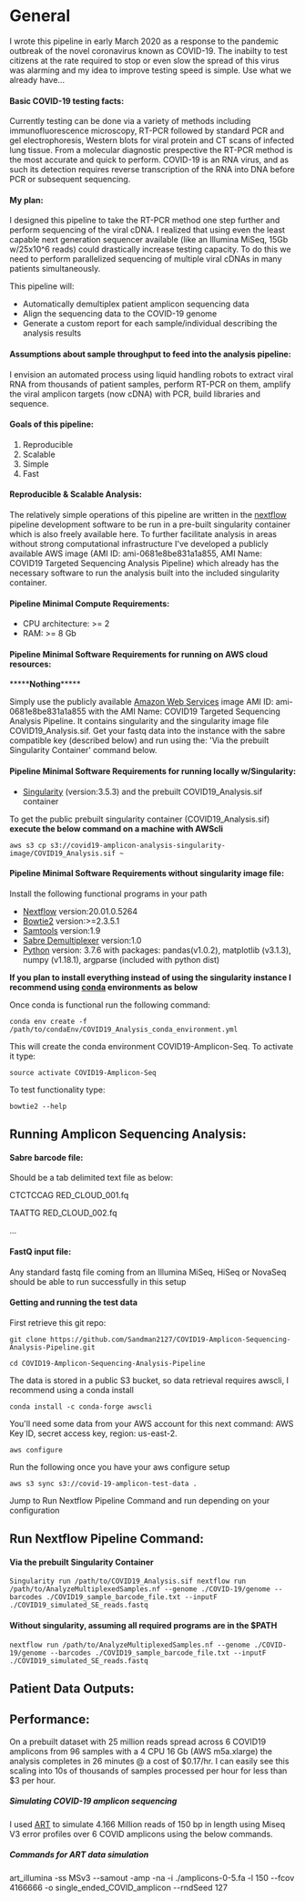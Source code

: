 # General
<p>I wrote this pipeline in early March 2020 as a response to the pandemic outbreak of the novel coronavirus known as COVID-19. The inabilty to test citizens at the rate required to stop or even slow the spread of this virus was alarming and my idea to improve testing speed is simple. Use what we already have...</p>

#### Basic COVID-19 testing facts:
<p>Currently testing can be done via a variety of methods including immunofluorescence microscopy, RT-PCR followed by standard PCR and gel electrophoresis, Western blots for viral protein and CT scans of infected lung tissue. From a molecular diagnostic prespective the RT-PCR method is the most accurate and quick to perform. COVID-19 is an RNA virus, and as such its detection requires reverse transcription of the RNA into DNA before PCR or subsequent sequencing.</p> 

#### My plan:
<p>I designed this pipeline to take the RT-PCR method one step further and perform sequencing of the viral cDNA. I realized that using even the least capable next generation sequencer available (like an Illumina MiSeq, 15Gb w/25x10^6 reads) could drastically increase testing capacity. To do this we need to perform parallelized sequencing of multiple viral cDNAs in many patients simultaneously.</p>
<p>This pipeline will:</p>
<ul>
<li> Automatically demultiplex patient amplicon sequencing data </li>
<li> Align the sequencing data to the COVID-19 genome </li>
<li> Generate a custom report for each sample/individual describing the analysis results</li>
</ul>


#### Assumptions about sample throughput to feed into the analysis pipeline:
<p> I envision an automated process using liquid handling robots to extract viral RNA from thousands of patient samples, perform RT-PCR on them, amplify the viral amplicon targets (now cDNA) with PCR, build libraries and sequence.</p>

#### Goals of this pipeline:
<ol>
<li>Reproducible</li>
<li>Scalable </li>
<li>Simple</li>
<li>Fast</li>
</ol>

#### Reproducible & Scalable Analysis:
<p>The relatively simple operations of this pipeline are written in the <a href="https://www.nextflow.io">nextflow</a> pipeline development software to be run in a pre-built singularity container which is also freely available <a>here</a>. To further facilitate analysis in areas without strong computational infrastructure I've developed a publicly available AWS image (AMI ID: ami-0681e8be831a1a855, AMI Name: COVID19 Targeted Sequencing Analysis Pipeline) which already has the necessary software to run the analysis built into the included singularity container.</p>


#### Pipeline Minimal Compute Requirements:
<ul>
<li>CPU architecture: >= 2 </li>
<li>RAM: >= 8 Gb </li>
</ul>

#### Pipeline Minimal Software Requirements for running on AWS cloud resources:
<p>                            *****<strong>Nothing</strong>*****                                   </p>
<p>Simply use the publicly available <a href="https://aws.amazon.com/free/?trk=ps_a131L0000085EJuQAM&trkCampaign=acq_paid_search_brand&sc_channel=ps&sc_campaign=acquisition_US&sc_publisher=google&sc_category=core-main&sc_country=US&sc_geo=NAMER&sc_outcome=acq&sc_detail=amazon%20web%20services&sc_content=Brand_amazon_web_services_e&sc_segment=423740514695&sc_medium=ACQ-P|PS-GO|Brand|Desktop|SU|AWS|Core|US|EN|Text&s_kwcid=AL!4422!3!423740514695!e!!g!!amazon%20web%20services&ef_id=Cj0KCQjwx7zzBRCcARIsABPRscODB5HYuzBwvlVnnA5ob9O5LMgOlsdQer9H-vadHQlijFuRmHFPYXUaAtysEALw_wcB:G:s&all-free-tier.sort-by=item.additionalFields.SortRank&all-free-tier.sort-order=asc">Amazon Web Services</a> image AMI ID: ami-0681e8be831a1a855 with the AMI Name: COVID19 Targeted Sequencing Analysis Pipeline. It contains singularity and the singularity image file COVID19_Analysis.sif. Get your fastq data into the instance with the sabre compatible key (described below) and run using the: 'Via the prebuilt Singularity Container' command below.</p>


#### Pipeline Minimal Software Requirements for running locally w/Singularity:
<ul>
<li><a href="https://sylabs.io/docs/">Singularity</a> (version:3.5.3) and the prebuilt COVID19_Analysis.sif container</li>
</ul>
<p>To get the public prebuilt singularity container (COVID19_Analysis.sif) <strong>execute the below command on a machine with AWScli</strong></p>
<p><code>aws s3 cp s3://covid19-amplicon-analysis-singularity-image/COVID19_Analysis.sif ~ </code></p>


#### Pipeline Minimal Software Requirements without singularity image file:
<p>Install the following functional programs in your path</p>
<ul>
<li><a href="https://www.nextflow.io">Nextflow</a> version:20.01.0.5264</li>
<li><a href="http://bowtie-bio.sourceforge.net/bowtie2/index.shtml">Bowtie2</a> version:>=2.3.5.1</li>
<li><a href="http://www.htslib.org">Samtools</a> version:1.9</li>
<li><a href="https://github.com/najoshi/sabre">Sabre Demultiplexer</a> version:1.0</li>
<li><a href="https://www.python.org/downloads/">Python</a> version: 3.7.6 with packages: pandas(v1.0.2), matplotlib (v3.1.3), numpy (v1.18.1), argparse (included with python dist) </li>
</ul>

<p><strong>If you plan to install everything instead of using the singularity instance I recommend using <a href="https://docs.conda.io/en/latest/">conda</a> environments as below</strong></p>

<p>Once conda is functional run the following command:</p>
<p><code>conda env create -f /path/to/condaEnv/COVID19_Analysis_conda_environment.yml </code></p>
<p></p>
<p>This will create the conda environment COVID19-Amplicon-Seq. To activate it type:</p>
<p><code>source activate COVID19-Amplicon-Seq </code></p> 
<p></p>
<p>To test functionality type:</p>  
<p><code>bowtie2 --help</code></p> 


## Running Amplicon Sequencing Analysis:
#### Sabre barcode file:
<p>Should be a tab delimited text file as below:</p>
<p>CTCTCCAG RED_CLOUD_001.fq</p>
<p>TAATTG   RED_CLOUD_002.fq</p>
<p>...</p>
<p></p>

#### FastQ input file:
<p>Any standard fastq file coming from an Illumina MiSeq, HiSeq or NovaSeq should be able to run successfully in this setup</p>

#### Getting and running the test data
<p>First retrieve this git repo:</p>
<p><code>git clone https://github.com/Sandman2127/COVID19-Amplicon-Sequencing-Analysis-Pipeline.git</code></p>
<p><code>cd COVID19-Amplicon-Sequencing-Analysis-Pipeline</code></p>
<p></p>
<p>The data is stored in a public S3 bucket, so data retrieval requires awscli, I recommend using a conda install</p>
<p><code>conda install -c conda-forge awscli</code></p>
<p>You'll need some data from your AWS account for this next command: AWS Key ID, secret access key, region: us-east-2.</p>
<p><code>aws configure</code></p>
<p>Run the following once you have your aws configure setup</p>
<p><code>aws s3 sync s3://covid-19-amplicon-test-data .</code></p>
<p>Jump to Run Nextflow Pipeline Command and run depending on your configuration</p>

## Run Nextflow Pipeline Command:

#### Via the prebuilt Singularity Container
<p><code>Singularity run /path/to/COVID19_Analysis.sif nextflow run /path/to/AnalyzeMultiplexedSamples.nf --genome ./COVID-19/genome --barcodes ./COVID19_sample_barcode_file.txt --inputF ./COVID19_simulated_SE_reads.fastq</code></p>

#### Without singularity, assuming all required programs are in the $PATH
<p><code>nextflow run /path/to/AnalyzeMultiplexedSamples.nf --genome ./COVID-19/genome --barcodes ./COVID19_sample_barcode_file.txt --inputF ./COVID19_simulated_SE_reads.fastq</code></p>

## Patient Data Outputs:

## Performance:
<p>On a prebuilt dataset with 25 million reads spread across 6 COVID19 amplicons from 96 samples with a 4 CPU 16 Gb (AWS m5a.xlarge) the analysis completes in 26 minutes @ a cost of $0.17/hr. I can easily see this scaling into 10s of thousands of samples processed per hour for less than $3 per hour.</p>

##### Simulating COVID-19 amplicon sequencing

I used <a href="https://www.niehs.nih.gov/research/resources/software/biostatistics/art/index.cfm"> ART</a> to simulate 4.166 Million reads of 150 bp in length using Miseq V3 error profiles over 6 COVID amplicons using the below commands.

##### Commands for ART data simulation

art_illumina -ss MSv3 --samout -amp -na -i ./amplicons-0-5.fa -l 150 --fcov 4166666 -o single_ended_COVID_amplicon --rndSeed 127
